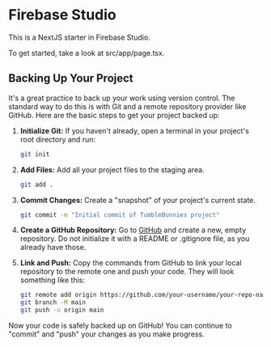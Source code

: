 # Firebase Studio

This is a NextJS starter in Firebase Studio.

To get started, take a look at src/app/page.tsx.

## Backing Up Your Project

It's a great practice to back up your work using version control. The standard way to do this is with Git and a remote repository provider like GitHub. Here are the basic steps to get your project backed up:

1.  **Initialize Git:** If you haven't already, open a terminal in your project's root directory and run:
    ```bash
    git init
    ```

2.  **Add Files:** Add all your project files to the staging area.
    ```bash
    git add .
    ```

3.  **Commit Changes:** Create a "snapshot" of your project's current state.
    ```bash
    git commit -m "Initial commit of TumbleBunnies project"
    ```

4.  **Create a GitHub Repository:** Go to [GitHub](https://github.com/new) and create a new, empty repository. Do not initialize it with a README or .gitignore file, as you already have those.

5.  **Link and Push:** Copy the commands from GitHub to link your local repository to the remote one and push your code. They will look something like this:
    ```bash
    git remote add origin https://github.com/your-username/your-repo-name.git
    git branch -M main
    git push -u origin main
    ```

Now your code is safely backed up on GitHub! You can continue to "commit" and "push" your changes as you make progress.
